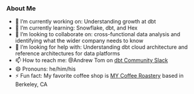 ### About Me

<!--
**atom-accelerator/atom-accelerator** is a ✨ _special_ ✨ repository because its `README.md` (this file) appears on your GitHub profile.
-->
 
- 🔭 I’m currently working on: Understanding growth at dbt
- 🌱 I’m currently learning: Snowflake, dbt, and Hex
- 👯 I’m looking to collaborate on: cross-functional data analysis and identifying what the wider company needs to know
- 🤔 I’m looking for help with: Understanding dbt cloud architecture and reference architectures for data platforms
- 📫 How to reach me: @Andrew Tom on [dbt Community Slack](https://www.getdbt.com/community/join-the-community)
- 😄 Pronouns: he/him/his
- ⚡ Fun fact: My favorite coffee shop is [MY Coffee Roastery](https://www.mycoffeeroastery.com/) based in Berkeley, CA
